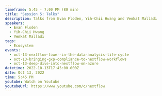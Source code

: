 ```yaml
---
timeframe: 5:45 - 7:00 PM (80 min)
title: "Session 5: Talks"
description: Talks from Evan Floden, Yih-Chii Hwang and Venkat Malladi.
speakers:
  - Evan Floden
  - Yih-Chii Hwang
  - Venkat Malladi
tags:
  - Ecosystem
events:
  - oct-13-nextflow-tower-in-the-data-analysis-life-cycle
  - oct-13-bringing-gxp-compliance-to-nextflow-workflows
  - oct-13-deep-dive-into-nextflow-on-azure
datetime: 2022-10-13T17:45:00.000Z
date: Oct 13, 2022
time: 5:45 PM
youtube: Watch on Youtube
youtubeUrl: https://www.youtube.com/c/nextflow
---
```


